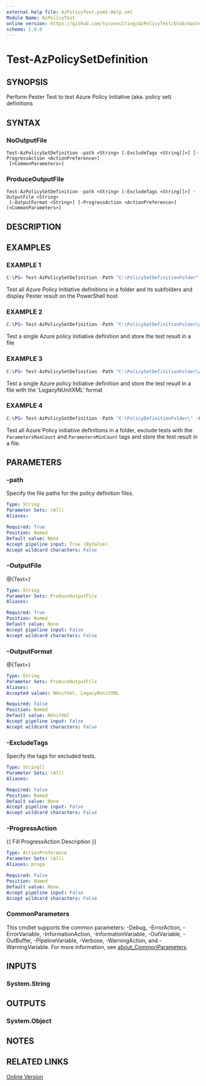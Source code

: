 ```yaml
---
external help file: AzPolicyTest.psm1-Help.xml
Module Name: AzPolicyTest
online version: https://github.com/tyconsulting/AzPolicyTest/blob/master/help/Test-AzPolicySetDefinition.md
schema: 2.0.0
---
```


# Test-AzPolicySetDefinition

## SYNOPSIS
Perform Pester Test to test Azure Policy Initiative (aka.
policy set) definitions

## SYNTAX

### NoOutputFile
```
Test-AzPolicySetDefinition -path <String> [-ExcludeTags <String[]>] [-ProgressAction <ActionPreference>]
 [<CommonParameters>]
```

### ProduceOutputFile
```
Test-AzPolicySetDefinition -path <String> [-ExcludeTags <String[]>] -OutputFile <String>
 [-OutputFormat <String>] [-ProgressAction <ActionPreference>] [<CommonParameters>]
```

## DESCRIPTION

## EXAMPLES

### EXAMPLE 1

```powershell
C:\PS> Test-AzPolicySetDefinition -Path "C:\PolicySetDefinitionFolder"
```

Test all Azure Policy Initiative definitions in a folder and its subfolders and display Pester result on the PowerShell host

### EXAMPLE 2

```powershell
C:\PS> Test-AzPolicySetDefinition -Path "C:\PolicySetDefinitionFolder\azurepolicyset.json" -OutputFile "C:\Temp\MyTestResult.xml"
```

Test a single Azure policy Initiative definition and store the test result in a file

### EXAMPLE 3

```powershell
C:\PS> Test-AzPolicySetDefinition -Path "C:\PolicySetDefinitionFolder\azurepolicyset.json" -OutputFile "C:\Temp\MyTestResult.xml" -OutputFormat 'LegacyNUnitXML'
```

Test a single Azure policy Initiative definition and store the test result in a file with the 'LegacyNUnitXML' format

### EXAMPLE 4

```powershell
C:\PS> Test-AzPolicySetDefinition -Path "C:\PolicyDefinitionFolder\" -OutputFile "C:\Temp\MyTestResult.xml" -ExcludeTags 'ParametersMaxCount', 'ParametersMinCount'
```

Test all Azure Policy initiative definitions in a folder, exclude tests with the `ParametersMaxCount` and `ParametersMinCount` tags and store the test result in a file.

## PARAMETERS

### -path
Specify the file paths for the policy definition files.

```yaml
Type: String
Parameter Sets: (All)
Aliases:

Required: True
Position: Named
Default value: None
Accept pipeline input: True (ByValue)
Accept wildcard characters: False
```

### -OutputFile
@{Text=}

```yaml
Type: String
Parameter Sets: ProduceOutputFile
Aliases:

Required: True
Position: Named
Default value: None
Accept pipeline input: False
Accept wildcard characters: False
```

### -OutputFormat
@{Text=}

```yaml
Type: String
Parameter Sets: ProduceOutputFile
Aliases:
Accepted values: NUnitXml, LegacyNUnitXML

Required: False
Position: Named
Default value: NUnitXml
Accept pipeline input: False
Accept wildcard characters: False
```

### -ExcludeTags
Specify the tags for excluded tests.

```yaml
Type: String[]
Parameter Sets: (All)
Aliases:

Required: False
Position: Named
Default value: None
Accept pipeline input: False
Accept wildcard characters: False
```

### -ProgressAction
{{ Fill ProgressAction Description }}

```yaml
Type: ActionPreference
Parameter Sets: (All)
Aliases: proga

Required: False
Position: Named
Default value: None
Accept pipeline input: False
Accept wildcard characters: False
```

### CommonParameters
This cmdlet supports the common parameters: -Debug, -ErrorAction, -ErrorVariable, -InformationAction, -InformationVariable, -OutVariable, -OutBuffer, -PipelineVariable, -Verbose, -WarningAction, and -WarningVariable. For more information, see [about_CommonParameters](http://go.microsoft.com/fwlink/?LinkID=113216).

## INPUTS

### System.String
## OUTPUTS

### System.Object
## NOTES

## RELATED LINKS

[Online Version](https://github.com/tyconsulting/AzPolicyTest/blob/master/help/Test-AzPolicySetDefinition.md)


